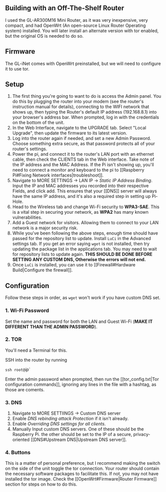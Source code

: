 ## Building with an Off-The-Shelf Router
I used the GL-AR300M16 Mini Router, as it was very inexpensive, very compact, and had OpenWrt (An open-source Linux Router Operating system) installed. You will later install an alternate version with tor enabled, but the original OS is needed to do so.

## Firmware
The GL-iNet comes with OpenWrt preinstalled, but we will need to configure it to use tor.

## Setup
1. The first thing you're going to want to do is access the Admin panel. You do this by plugging the router into your modem (see the router's instruction manual for details), connecting to the WIFI network that shows up, then typing the Router's default IP address (192.168.8.1) into your browser's address bar. When prompted, log in with the credentials on the bottom of the unit.
2. In the Web Interface, navigate to the UPGRADE tab. Select "Local Upgrade", then update the firmware to its latest version.
3. Log into the router again if needed, and set a new Admin Password. Choose something extra secure, as that password protects all of your router's settings.
4. Power the pi, and connect it to the router's LAN port with an ethernet cable, then check the CLIENTS tab in the Web interface. Take note of the IP address and the MAC Address. If the Pi isn't showing up, you'll need to connect a monitor and keyboard to the pi to [[Raspberry Pi#Fixing Network interfaces|troubleshoot]].
5. Navigate to MORE SETTINGS -> LAN IP -> *Static IP Address Binding*. Input the IP and MAC addresses you recorded into their respective Fields, and click add. This ensures that your [[DNS]] server will always have the same IP address, and it's also a required step in setting up Pi-Hole.
6. Head to the Wireless tab and change Wi-Fi security to **WPA3-SAE**. This is a vital step in securing your network, as **WPA2** has many known vulnerabilities.
7. Add a Guest network for visitors. Allowing them to connect to your LAN network is a major security risk.
8. While you've been following the above steps, enough time should have passed for the repository list to update. Install `LuCi` in the Advanced settings tab. If you get an error saying `wget` is not installed, then try updating the package list in the applications tab. You may need to wait for repository lists to update again. **THIS SHOULD BE DONE BEFORE SETTING ANY CUSTOM DNS, Otherwise the errors will not end.**
9. Once `LuCi` is installed, you can use it to [[Firewall#Hardware Build|Configure the firewall]].

## Configuration
Follow these steps in order, as `wget` won't work if you have custom DNS set.

### 1. Wi-Fi Password
Set the name and password for both the LAN and Guest Wi-Fi (**MAKE IT DIFFERENT THAN THE ADMIN PASSWORD**). 

### 2. TOR
You'll need a Terminal for this.

SSH into the router by running

`ssh root@`*ip*`

Enter the admin password when prompted, then run the [[tor_config.txt|Tor configuration commands]], ignoring any lines in the file with a hashtag, as those are coments.

### 3. DNS
1. Navigate to MORE SETTIINGS -> Custom DNS server
2. Enable *DNS rebinding attack Protection* if it isn't already. 
3. Enable *Overriding DNS settings for all clients*.
4. Manually Input custom DNS servers. One of these should be the Raspberry Pi. the other should be set to the IP of a secure, privacy-oriented [[DNS#Upstream DNS|Upstream DNS server]].



### 4. Buttons
This is a matter of personal preference, but I recommend making the switch on the side of the unit toggle the tor connection. Your router should contain the necessary software packages to facilitate this. If not, you may not have installed the tor image. Check the [[OpenWrt#Firmware|Router Firmware]] section for steps on how to do this.

